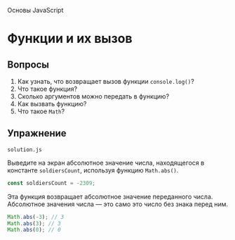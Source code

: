 Основы JavaScript

# Функции и их вызов

## Вопросы

1. Как узнать, что возвращает вызов функции `console.log()`?
2. Что такое функция?
3. Сколько аргументов можно передать в функцию?
4. Как вызвать функцию?
5. Что такое `Math`?

## Упражнение

`solution.js`

Выведите на экран абсолютное значение числа, находящегося в константе `soldiersCount`, используя функцию `Math.abs()`.

```javascript
const soldiersCount = -2309;
```

Эта функция возвращает абсолютное значение переданного числа. Абсолютное значения числа — это само это число без знака перед ним.

```javascript
Math.abs(-3); // 3
Math.abs(3); // 3
Math.abs(0); // 0
```
